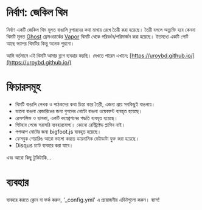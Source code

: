 # নির্বাণ: জেকিল থিম

নির্বাণ একটি জেকিল থিম মূলত বাঙালি ব্লগারদের কথা মাথায় রেখে তৈরী করা হয়েছে। তৈরী বললে অত্যুক্তি হবে কেননা থিমটি মূলত [Ghost](http://ghost.org/) ফ্রেমওয়ার্কের [Vapor](https://github.com/sethlilly/Vapor) থিমটি থেকে পরিবর্ধন/পরিমার্জন করা হয়েছে। ইতমধ্যে একটি পোর্ট আছে ভ্যাপর থিমটির কিন্তু অনেক পুরনো।

আমি বর্তমানে এই থিমটি আমার ব্লগে ব্যবহার করছি। দেখতে পারেন এখানে: [https://uroybd.github.io/](https://uroybd.github.io/)

# ফিচারসমূহ
  * থিমটি বাঙালি লেখক ও পাঠকদের কথা চিন্তা করে তৈরী, এজন্য প্রায় সবকিছুই বাঙলায়।
  * ভালো বাঙলা রেন্ডারিঙের জন্য গুগলের নোটো বাঙলা ওয়েবফন্ট ব্যবহৃত হয়েছে।
  * রেসপন্সিভ ও হালকা, একটি কম্প্রেশনের পদ্ধতি ব্যবহৃত হয়েছে।
  * গিটহাব পেজে সরাসরি ব্যবহারযোগ্য। কোনো রেস্ট্রিক্টেড প্লাগিন নাই।
  * পপআপ নোটের জন্য bigfoot.js ব্যবহৃত হয়েছে।
  * ফেসবুক শেয়ারিঙ আরো ভালো করতে ডায়নামিক মেটাডাটা যুক্ত করা হয়েছে।
  * Disqus চ্যাট ব্যবহার করা যাবে।
  
এবং আরো কিছু টুকিটাকি...

# ব্যবহার
ব্যবহার করতে ক্লোন বা ফর্ক করুন, '_config.yml' এ প্রয়োজনীয় এডিটগুলো করুন। ব্যাস!
